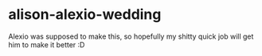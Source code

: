 # alison-alexio-wedding
Alexio was supposed to make this, so hopefully my shitty quick job will get him to make it better :D
